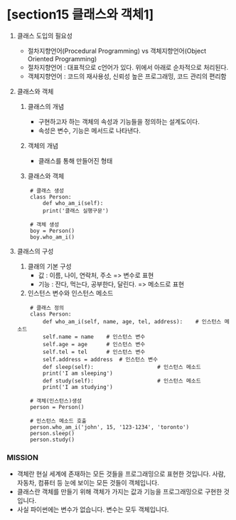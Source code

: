 # [section15 클래스와 객체1] 

01. 클래스 도입의 필요성
	- 절차지향언어(Procedural Programming) vs 객체지향언어(Object Oriented Programming)
	- 절차지향언어 : 대표적으로 c언어가 있다. 위에서 아래로 순차적으로 처리된다.
	- 객체지향언어 : 코드의 재사용성, 신뢰성 높은 프로그래밍, 코드 관리의 편리함

02. 클래스와 객체
	1. 클래스의 개념
		- 구현하고자 하는 객체의 속성과 기능들을 정의하는 설계도이다.
		- 속성은 변수, 기능은 메서드로 나타낸다.

	2. 객체의 개념
		- 클래스를 통해 만들어진 형태

	5. 클래스와 객체
	```
		# 클래스 생성
		class Person:
		    def who_am_i(self):
			print('클래스 실행구문')

		# 객체 생성
		boy = Person()
		boy.who_am_i()
	```

03. 클래스의 구성
	1. 클래의 기본 구성
		- 값 : 이름, 나이, 연락처, 주소            => 변수로 표현
		- 기능 : 잔다, 먹는다, 공부한다, 달린다.    => 메소드로 표현
	2. 인스턴스 변수와 인스턴스 메소드
	```
		# 클래스 정의
		class Person:
		    def who_am_i(self, name, age, tel, address):	# 인스턴스 메소드
			self.name = name	# 인스턴스 변수    
			self.age = age		# 인스턴스 변수
			self.tel = tel		# 인스턴스 변수
			self.address = address	# 인스턴스 변수
		    def sleep(self):					# 인스턴스 메소드
			print('I am sleeping')
		    def study(self):					# 인스턴스 메소드
			print('I am studying')       

		# 객체(인스턴스)생성
		person = Person()

		# 인스턴스 메소드 호출
		person.who_am_i('john', 15, '123-1234', 'toronto')
		person.sleep()
		person.study()
	```

### MISSION ###
- 객체란 현실 세계에 존재하는 모든 것들을 프로그래밍으로 표현한 것입니다. 사람, 자동차, 컴퓨터 등 눈에 보이는 모든 것들이 객체입니다.
- 클래스란 객체를 만들기 위해 객체가 가지는 값과 기능을 프로그래밍으로 구현한 것입니다.
- 사실 파이썬에는 변수가 없습니다. 변수는 모두 객체입니다.
